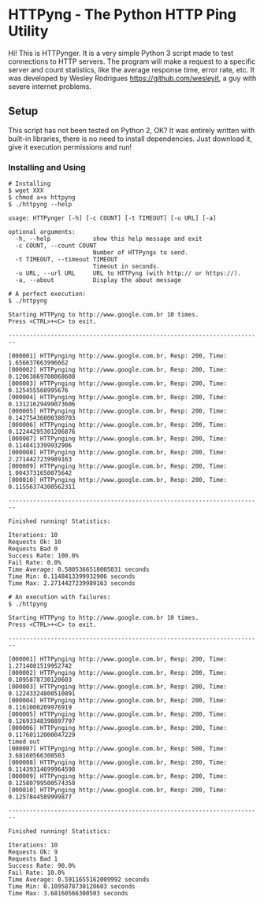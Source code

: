 # HTTPyng - The Python HTTP Ping Utility

Hi! This is HTTPynger. It is a very simple Python 3
script made to test connections to HTTP servers.
The program will make a request to a specific server
and count statistics, like the average response time, error rate, etc.
It was developed by Wesley Rodrigues <https://github.com/wesleyit>,
a guy with severe internet problems.

## Setup

This script has not been tested on Python 2, OK?
It was entirely written with built-in libraries, there is no need to
install dependencies. Just download it, give it execution permissions
and run!

### Installing and Using

```code
# Installing
$ wget XXX
$ chmod a+x httpyng
$ ./httpyng --help

usage: HTTPynger [-h] [-c COUNT] [-t TIMEOUT] [-u URL] [-a]

optional arguments:
  -h, --help            show this help message and exit
  -c COUNT, --count COUNT
                        Number of HTTPyngs to send.
  -t TIMEOUT, --timeout TIMEOUT
                        Timeout in seconds.
  -u URL, --url URL     URL to HTTPyng (with http:// or https://).
  -a, --about           Display the about message

# A perfect execution:
$ ./httpyng

Starting HTTPyng to http://www.google.com.br 10 times.
Press <CTRL>+<C> to exit.

------------------------------------------------------------------------

[000001] HTTPynging http://www.google.com.br, Resp: 200, Time: 1.656637663996662
[000002] HTTPynging http://www.google.com.br, Resp: 200, Time: 0.12063869700068608
[000003] HTTPynging http://www.google.com.br, Resp: 200, Time: 0.125455568995676
[000004] HTTPynging http://www.google.com.br, Resp: 200, Time: 0.13121629499073606
[000005] HTTPynging http://www.google.com.br, Resp: 200, Time: 0.14275436800380703
[000006] HTTPynging http://www.google.com.br, Resp: 200, Time: 0.12244295301206876
[000007] HTTPynging http://www.google.com.br, Resp: 200, Time: 0.1148413399932906
[000008] HTTPynging http://www.google.com.br, Resp: 200, Time: 2.2714427239989163
[000009] HTTPynging http://www.google.com.br, Resp: 200, Time: 1.0043731650075642
[000010] HTTPynging http://www.google.com.br, Resp: 200, Time: 0.11556374300562311

------------------------------------------------------------------------

Finished running! Statistics:

Iterations: 10
Requests Ok: 10
Requests Bad 0
Success Rate: 100.0%
Fail Rate: 0.0%
Time Average: 0.5805366518005031 seconds
Time Min: 0.1148413399932906 seconds
Time Max: 2.2714427239989163 seconds

# An execution with failures:
$ ./httpyng

Starting HTTPyng to http://www.google.com.br 10 times.
Press <CTRL>+<C> to exit.

------------------------------------------------------------------------

[000001] HTTPynging http://www.google.com.br, Resp: 200, Time: 1.2714081519952742
[000002] HTTPynging http://www.google.com.br, Resp: 200, Time: 0.1095878730120603
[000003] HTTPynging http://www.google.com.br, Resp: 200, Time: 0.12243324800510891
[000004] HTTPynging http://www.google.com.br, Resp: 200, Time: 0.1161000209976919
[000005] HTTPynging http://www.google.com.br, Resp: 200, Time: 0.12693348398897797
[000006] HTTPynging http://www.google.com.br, Resp: 200, Time: 0.11760112000047229
timed out
[000007] HTTPynging http://www.google.com.br, Resp: 500, Time: 3.68160566300503
[000008] HTTPynging http://www.google.com.br, Resp: 200, Time: 0.11439314699964598
[000009] HTTPynging http://www.google.com.br, Resp: 200, Time: 0.12580799500574358
[000010] HTTPynging http://www.google.com.br, Resp: 200, Time: 0.1257844589999877

------------------------------------------------------------------------

Finished running! Statistics:

Iterations: 10
Requests Ok: 9
Requests Bad 1
Success Rate: 90.0%
Fail Rate: 10.0%
Time Average: 0.5911655162009992 seconds
Time Min: 0.1095878730120603 seconds
Time Max: 3.68160566300503 seconds

```
